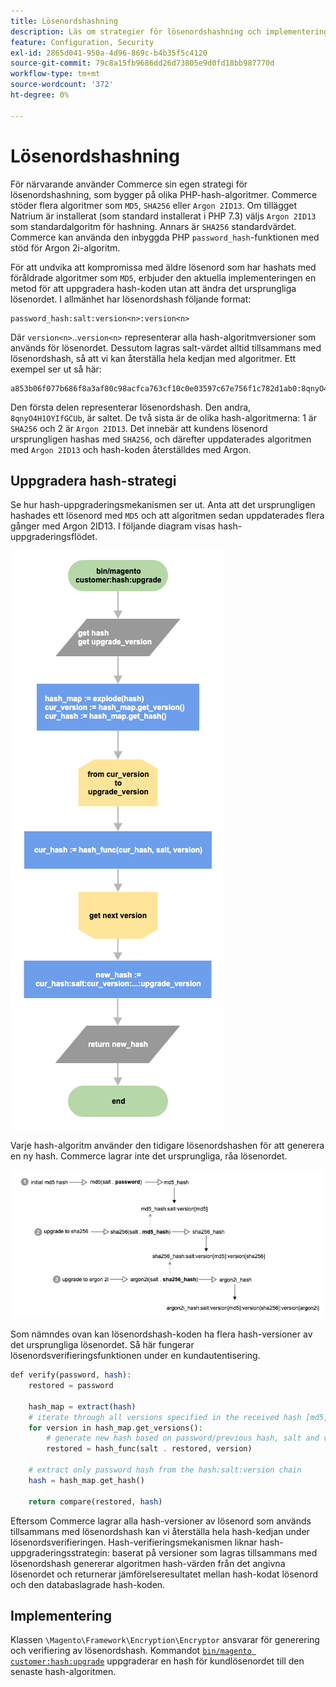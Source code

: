 ```yaml
---
title: Lösenordshashning
description: Läs om strategier för lösenordshashning och implementering.
feature: Configuration, Security
exl-id: 2865d041-950a-4d96-869c-b4b35f5c4120
source-git-commit: 79c8a15fb9686dd26d73805e9d0fd18bb987770d
workflow-type: tm+mt
source-wordcount: '372'
ht-degree: 0%

---
```


# Lösenordshashning

För närvarande använder Commerce sin egen strategi för lösenordshashning, som bygger på olika PHP-hash-algoritmer. Commerce stöder flera algoritmer som `MD5`, `SHA256` eller `Argon 2ID13`. Om tillägget Natrium är installerat (som standard installerat i PHP 7.3) väljs `Argon 2ID13` som standardalgoritm för hashning. Annars är `SHA256` standardvärdet. Commerce kan använda den inbyggda PHP `password_hash`-funktionen med stöd för Argon 2i-algoritm.

För att undvika att kompromissa med äldre lösenord som har hashats med föråldrade algoritmer som `MD5`, erbjuder den aktuella implementeringen en metod för att uppgradera hash-koden utan att ändra det ursprungliga lösenordet. I allmänhet har lösenordshash följande format:

```text
password_hash:salt:version<n>:version<n>
```

Där `version<n>`..`version<n>` representerar alla hash-algoritmversioner som används för lösenordet. Dessutom lagras salt-värdet alltid tillsammans med lösenordshash, så att vi kan återställa hela kedjan med algoritmer. Ett exempel ser ut så här:

```text
a853b06f077b686f8a3af80c98acfca763cf10c0e03597c67e756f1c782d1ab0:8qnyO4H1OYIfGCUb:1:2
```

Den första delen representerar lösenordshash. Den andra, `8qnyO4H1OYIfGCUb`, är saltet. De två sista är de olika hash-algoritmerna: 1 är `SHA256` och 2 är `Argon 2ID13`. Det innebär att kundens lösenord ursprungligen hashas med `SHA256`, och därefter uppdaterades algoritmen med `Argon 2ID13` och hash-koden återställdes med Argon.

## Uppgradera hash-strategi

Se hur hash-uppgraderingsmekanismen ser ut. Anta att det ursprungligen hashades ett lösenord med `MD5` och att algoritmen sedan uppdaterades flera gånger med Argon 2ID13. I följande diagram visas hash-uppgraderingsflödet.

![Arbetsflöde för hash-uppgradering](../../assets/configuration/hash-upgrade-algorithm.png)

Varje hash-algoritm använder den tidigare lösenordshashen för att generera en ny hash. Commerce lagrar inte det ursprungliga, råa lösenordet.

![Hash-uppgraderingsstrategi](../../assets/configuration/hash-upgrade-strategy.png)

Som nämndes ovan kan lösenordshash-koden ha flera hash-versioner av det ursprungliga lösenordet.
Så här fungerar lösenordsverifieringsfunktionen under en kundautentisering.

```php
def verify(password, hash):
    restored = password

    hash_map = extract(hash)
    # iterate through all versions specified in the received hash [md5, sha256, argon2id13]
    for version in hash_map.get_versions():
        # generate new hash based on password/previous hash, salt and version
        restored = hash_func(salt . restored, version)

    # extract only password hash from the hash:salt:version chain
    hash = hash_map.get_hash()

    return compare(restored, hash)
```

Eftersom Commerce lagrar alla hash-versioner av lösenord som används tillsammans med lösenordshash kan vi återställa hela hash-kedjan under lösenordsverifieringen. Hash-verifieringsmekanismen liknar hash-uppgraderingsstrategin: baserat på versioner som lagras tillsammans med lösenordshash genererar algoritmen hash-värden från det angivna lösenordet och returnerar jämförelseresultatet mellan hash-kodat lösenord och den databaslagrade hash-koden.

## Implementering

Klassen `\Magento\Framework\Encryption\Encryptor` ansvarar för generering och verifiering av lösenordshash. Kommandot [`bin/magento customer:hash:upgrade`](https://experienceleague.adobe.com/en/docs/commerce-operations/tools/cli-reference/commerce-on-premises#customerhashupgrade) uppgraderar en hash för kundlösenordet till den senaste hash-algoritmen.
